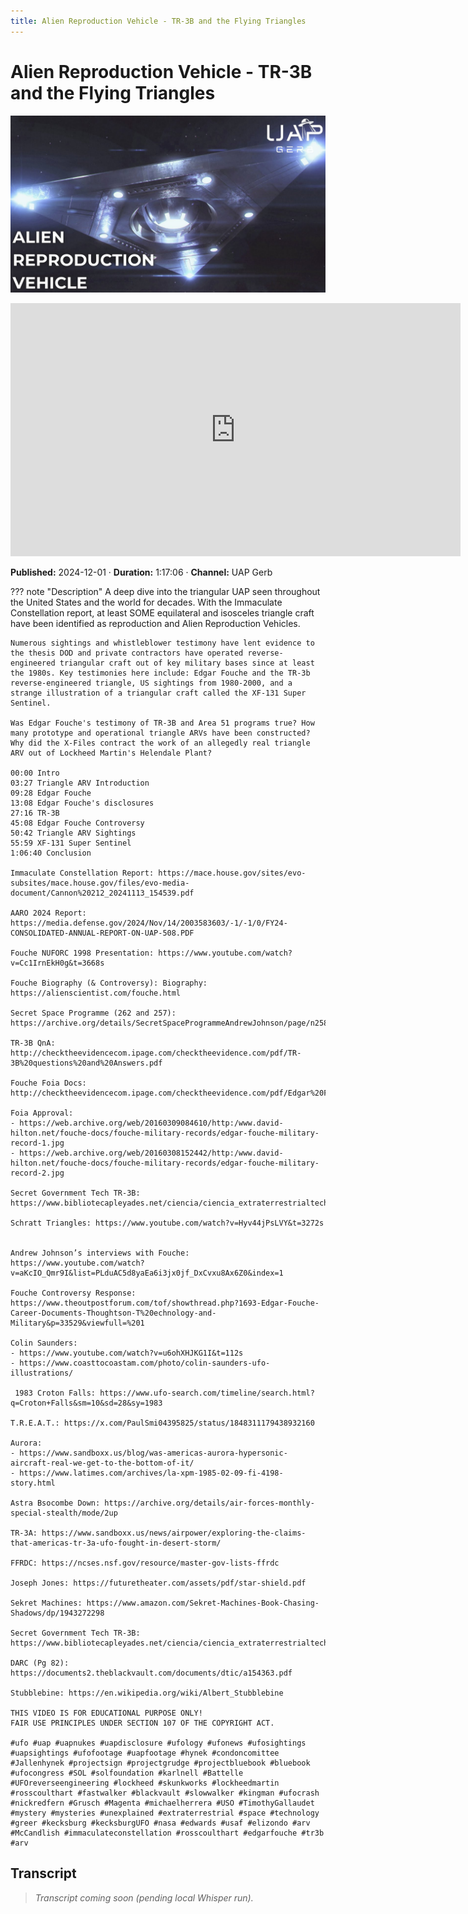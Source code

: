 ```yaml
---
title: Alien Reproduction Vehicle - TR-3B and the Flying Triangles
---
```


# Alien Reproduction Vehicle - TR-3B and the Flying Triangles

![thumbnail](../videos/B7JP0uX0GwY-alien-reproduction-vehicle---tr-3b-and-the-flying-triangles/thumb.jpg)

<iframe width="720" height="405" src="https://www.youtube.com/embed/B7JP0uX0GwY" frameborder="0" allowfullscreen></iframe>

**Published:** 2024-12-01  ·  **Duration:** 1:17:06  ·  **Channel:** UAP Gerb

??? note "Description"
    A deep dive into the triangular UAP seen throughout the United States and the world for decades. With the Immaculate Constellation report, at least SOME equilateral and isosceles triangle craft have been identified as reproduction and Alien Reproduction Vehicles. 
    
    Numerous sightings and whistleblower testimony have lent evidence to the thesis DOD and private contractors have operated reverse-engineered triangular craft out of key military bases since at least the 1980s. Key testimonies here include: Edgar Fouche and the TR-3b reverse-engineered triangle, US sightings from 1980-2000, and a strange illustration of a triangular craft called the XF-131 Super Sentinel.
    
    Was Edgar Fouche's testimony of TR-3B and Area 51 programs true? How many prototype and operational triangle ARVs have been constructed? Why did the X-Files contract the work of an allegedly real triangle ARV out of Lockheed Martin's Helendale Plant? 
    
    00:00 Intro
    03:27 Triangle ARV Introduction
    09:28 Edgar Fouche
    13:08 Edgar Fouche's disclosures 
    27:16 TR-3B
    45:08 Edgar Fouche Controversy 
    50:42 Triangle ARV Sightings
    55:59 XF-131 Super Sentinel
    1:06:40 Conclusion 
    
    Immaculate Constellation Report: https://mace.house.gov/sites/evo-subsites/mace.house.gov/files/evo-media-document/Cannon%20212_20241113_154539.pdf
    
    AARO 2024 Report: https://media.defense.gov/2024/Nov/14/2003583603/-1/-1/0/FY24-CONSOLIDATED-ANNUAL-REPORT-ON-UAP-508.PDF
    
    Fouche NUFORC 1998 Presentation: https://www.youtube.com/watch?v=Cc1IrnEkH0g&t=3668s 
    
    Fouche Biography (& Controversy): Biography: https://alienscientist.com/fouche.html 
    
    Secret Space Programme (262 and 257): https://archive.org/details/SecretSpaceProgrammeAndrewJohnson/page/n258/mode/1up 
    
    TR-3B QnA: http://checktheevidencecom.ipage.com/checktheevidence.com/pdf/TR-3B%20questions%20and%20Answers.pdf 
    
    Fouche Foia Docs: http://checktheevidencecom.ipage.com/checktheevidence.com/pdf/Edgar%20Fouches%20Military%20Documents.pdf 
    
    Foia Approval: 
    - https://web.archive.org/web/20160309084610/http:/www.david-hilton.net/fouche-docs/fouche-military-records/edgar-fouche-military-record-1.jpg
    - https://web.archive.org/web/20160308152442/http:/www.david-hilton.net/fouche-docs/fouche-military-records/edgar-fouche-military-record-2.jpg 
    
    Secret Government Tech TR-3B: https://www.bibliotecapleyades.net/ciencia/ciencia_extraterrestrialtech07.htm
    
    Schratt Triangles: https://www.youtube.com/watch?v=Hyv44jPsLVY&t=3272s 
    
    
    Andrew Johnson’s interviews with Fouche: https://www.youtube.com/watch?v=aKcIO_Qmr9I&list=PLduAC5d8yaEa6i3jx0jf_DxCvxu8Ax6Z0&index=1
    
    Fouche Controversy Response: https://www.theoutpostforum.com/tof/showthread.php?1693-Edgar-Fouche-Career-Documents-Thoughtson-T%20echnology-and-Military&p=33529&viewfull=%201  
    
    Colin Saunders:
    - https://www.youtube.com/watch?v=u6ohXHJKG1I&t=112s 
    - https://www.coasttocoastam.com/photo/colin-saunders-ufo-illustrations/
    
     1983 Croton Falls: https://www.ufo-search.com/timeline/search.html?q=Croton+Falls&sm=10&sd=28&sy=1983
    
    T.R.E.A.T.: https://x.com/PaulSmi04395825/status/1848311179438932160 
    
    Aurora: 
    - https://www.sandboxx.us/blog/was-americas-aurora-hypersonic-aircraft-real-we-get-to-the-bottom-of-it/ 
    - https://www.latimes.com/archives/la-xpm-1985-02-09-fi-4198-story.html 
    
    Astra Bsocombe Down: https://archive.org/details/air-forces-monthly-special-stealth/mode/2up 
    
    TR-3A: https://www.sandboxx.us/news/airpower/exploring-the-claims-that-americas-tr-3a-ufo-fought-in-desert-storm/ 
    
    FFRDC: https://ncses.nsf.gov/resource/master-gov-lists-ffrdc 
    
    Joseph Jones: https://futuretheater.com/assets/pdf/star-shield.pdf 
    
    Sekret Machines: https://www.amazon.com/Sekret-Machines-Book-Chasing-Shadows/dp/1943272298 
    
    Secret Government Tech TR-3B: https://www.bibliotecapleyades.net/ciencia/ciencia_extraterrestrialtech07.htm 
    
    DARC (Pg 82): https://documents2.theblackvault.com/documents/dtic/a154363.pdf 
    
    Stubblebine: https://en.wikipedia.org/wiki/Albert_Stubblebine 
    
    THIS VIDEO IS FOR EDUCATIONAL PURPOSE ONLY! 
    FAIR USE PRINCIPLES UNDER SECTION 107 OF THE COPYRIGHT ACT.
    
    #ufo #uap #uapnukes #uapdisclosure #ufology #ufonews #ufosightings #uapsightings #ufofootage #uapfootage #hynek #condoncomittee #Jallenhynek #projectsign #projectgrudge #projectbluebook #bluebook #ufocongress #SOL #solfoundation #karlnell #Battelle #UFOreverseengineering #lockheed #skunkworks #lockheedmartin #rosscoulthart #fastwalker #blackvault #slowwalker #kingman #ufocrash #nickredfern #Grusch #Magenta #michaelherrera #USO #TimothyGallaudet #mystery #mysteries #unexplained #extraterrestrial #space #technology #greer #kecksburg #kecksburgUFO #nasa #edwards #usaf #elizondo #arv #McCandlish #immaculateconstellation #rosscoulthart #edgarfouche #tr3b #arv

## Transcript
> _Transcript coming soon (pending local Whisper run)._
